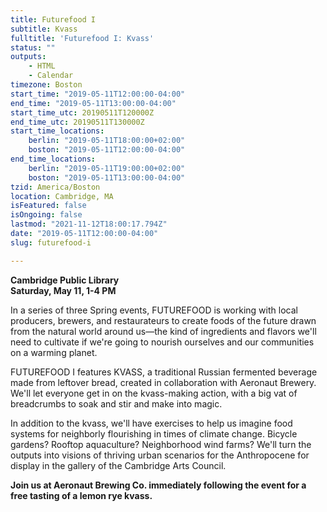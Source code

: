 ```yaml
---
title: Futurefood I
subtitle: Kvass
fulltitle: 'Futurefood I: Kvass'
status: ""
outputs:
    - HTML
    - Calendar
timezone: Boston
start_time: "2019-05-11T12:00:00-04:00"
end_time: "2019-05-11T13:00:00-04:00"
start_time_utc: 20190511T120000Z
end_time_utc: 20190511T130000Z
start_time_locations:
    berlin: "2019-05-11T18:00:00+02:00"
    boston: "2019-05-11T12:00:00-04:00"
end_time_locations:
    berlin: "2019-05-11T19:00:00+02:00"
    boston: "2019-05-11T13:00:00-04:00"
tzid: America/Boston
location: Cambridge, MA
isFeatured: false
isOngoing: false
lastmod: "2021-11-12T18:00:17.794Z"
date: "2019-05-11T12:00:00-04:00"
slug: futurefood-i

---
```

**Cambridge Public Library<br />
Saturday, May 11, 1-4 PM**

In a series of three Spring events, FUTUREFOOD is working with local producers, brewers, and restaurateurs to create foods of the future drawn from the natural world around us—the kind of ingredients and flavors we'll need to cultivate if we're going to nourish ourselves and our communities on a warming planet.

FUTUREFOOD I features KVASS, a traditional Russian fermented beverage made from leftover bread, created in collaboration with Aeronaut Brewery. We'll let everyone get in on the  kvass-making action, with a big vat of breadcrumbs to soak and stir and make into magic. 

In addition to the kvass, we'll have exercises to help us imagine food systems for neighborly flourishing in times of climate change. Bicycle gardens? Rooftop aquaculture? Neighborhood wind farms? We'll turn the outputs into visions of thriving urban scenarios for the Anthropocene for display in the gallery of the Cambridge Arts Council.

**Join us at Aeronaut Brewing Co. immediately following the event for a free tasting of a lemon rye kvass.**